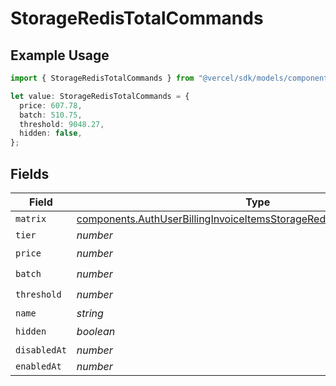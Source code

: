 # StorageRedisTotalCommands

## Example Usage

```typescript
import { StorageRedisTotalCommands } from "@vercel/sdk/models/components";

let value: StorageRedisTotalCommands = {
  price: 607.78,
  batch: 510.75,
  threshold: 9048.27,
  hidden: false,
};
```

## Fields

| Field                                                                                                                                                          | Type                                                                                                                                                           | Required                                                                                                                                                       | Description                                                                                                                                                    |
| -------------------------------------------------------------------------------------------------------------------------------------------------------------- | -------------------------------------------------------------------------------------------------------------------------------------------------------------- | -------------------------------------------------------------------------------------------------------------------------------------------------------------- | -------------------------------------------------------------------------------------------------------------------------------------------------------------- |
| `matrix`                                                                                                                                                       | [components.AuthUserBillingInvoiceItemsStorageRedisTotalCommandsMatrix](../../models/components/authuserbillinginvoiceitemsstorageredistotalcommandsmatrix.md) | :heavy_minus_sign:                                                                                                                                             | N/A                                                                                                                                                            |
| `tier`                                                                                                                                                         | *number*                                                                                                                                                       | :heavy_minus_sign:                                                                                                                                             | N/A                                                                                                                                                            |
| `price`                                                                                                                                                        | *number*                                                                                                                                                       | :heavy_check_mark:                                                                                                                                             | N/A                                                                                                                                                            |
| `batch`                                                                                                                                                        | *number*                                                                                                                                                       | :heavy_check_mark:                                                                                                                                             | N/A                                                                                                                                                            |
| `threshold`                                                                                                                                                    | *number*                                                                                                                                                       | :heavy_check_mark:                                                                                                                                             | N/A                                                                                                                                                            |
| `name`                                                                                                                                                         | *string*                                                                                                                                                       | :heavy_minus_sign:                                                                                                                                             | N/A                                                                                                                                                            |
| `hidden`                                                                                                                                                       | *boolean*                                                                                                                                                      | :heavy_check_mark:                                                                                                                                             | N/A                                                                                                                                                            |
| `disabledAt`                                                                                                                                                   | *number*                                                                                                                                                       | :heavy_minus_sign:                                                                                                                                             | N/A                                                                                                                                                            |
| `enabledAt`                                                                                                                                                    | *number*                                                                                                                                                       | :heavy_minus_sign:                                                                                                                                             | N/A                                                                                                                                                            |